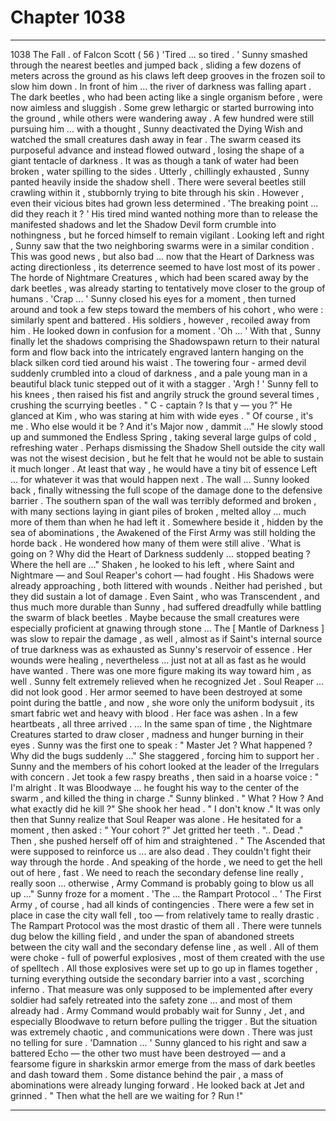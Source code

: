 
# Chapter 1038


---

1038 The Fall . of Falcon Scott ( 56 )
'Tired ... so tired . '
Sunny smashed through the nearest beetles and jumped back , sliding a few dozens of meters across the ground as his claws left deep grooves in the frozen soil to slow him down .
In front of him ... the river of darkness was falling apart . The dark beetles , who had been acting like a single organism before , were now aimless and sluggish . Some grew lethargic or started burrowing into the ground , while others were wandering away . A few hundred were still pursuing him ... with a thought , Sunny deactivated the Dying Wish and watched the small creatures dash away in fear .
The swarm ceased its purposeful advance and instead flowed outward , losing the shape of a giant tentacle of darkness . It was as though a tank of water had been broken , water spilling to the sides .
Utterly , chillingly exhausted , Sunny panted heavily inside the shadow shell . There were several beetles still crawling within it , stubbornly trying to bite through his skin . However , even their vicious bites had grown less determined .
'The breaking point ... did they reach it ? '
His tired mind wanted nothing more than to release the manifested shadows and let the Shadow Devil form crumble into nothingness , but he forced himself to remain vigilant .
Looking left and right , Sunny saw that the two neighboring swarms were in a similar condition . This was good news , but also bad ... now that the Heart of Darkness was acting directionless , its deterrence seemed to have lost most of its power . The horde of Nightmare Creatures , which had been scared away by the dark beetles , was already starting to tentatively move closer to the group of humans .
'Crap ... '
Sunny closed his eyes for a moment , then turned around and took a few steps toward the members of his cohort , who were : similarly spent and battered .
His soldiers , however , recoiled away from him .
He looked down in confusion for a moment . 'Oh ... '
With that , Sunny finally let the shadows comprising the Shadowspawn return to their natural form and flow back into the intricately engraved lantern hanging on the black silken cord tied around his waist . The towering four - armed devil suddenly crumbled into a cloud of darkness , and a pale young man in a beautiful black tunic stepped out of it with a stagger .
'Argh ! '
Sunny fell to his knees , then raised his fist and angrily struck the ground several times , crushing the scurrying beetles .
" C - captain ? Is that y — you ?"
He glanced at Kim , who was staring at him with wide eyes .
" Of course , it's me . Who else would it be ? And it's Major now , dammit ..."
He slowly stood up and summoned the Endless Spring , taking several large gulps of cold , refreshing water .
Perhaps dismissing the Shadow Shell outside the city wall was not the wisest decision , but he felt that he would not be able to sustain it much longer . At least that way , he would have a tiny bit of essence Left ... for whatever it was that would happen next .
The wall ...
Sunny looked back , finally witnessing the full scope of the damage done to the defensive barrier . The southern span of the wall was terribly deformed and broken , with many sections laying in giant piles of broken , melted alloy ... much more of them than when he had left it . Somewhere beside it , hidden by the sea of abominations , the Awakened of the First Army was still holding the horde back .
He wondered how many of them were still alive .
'What is going on ? Why did the Heart of Darkness suddenly ... stopped beating ? Where the hell are ..."
Shaken , he looked to his left , where Saint and Nightmare — and Soul Reaper's cohort — had fought .
His Shadows were already approaching , both littered with wounds . Neither had perished , but they did sustain a lot of damage . Even Saint , who was Transcendent , and thus much more durable than Sunny , had suffered dreadfully while battling the swarm of black beetles . Maybe because the small creatures were especially proficient at gnawing through stone ...
The [ Mantle of Darkness ] was slow to repair the damage , as well , almost as if Saint's internal source of true darkness was as exhausted as Sunny's reservoir of essence . Her wounds were healing , nevertheless ... just not at all as fast as he would have wanted .
There was one more figure making its way toward him , as well . Sunny felt extremely relieved when he recognized Jet .
Soul Reaper ... did not look good . Her armor seemed to have been destroyed at some point during the battle , and now , she wore only the uniform bodysuit , its smart fabric wet and heavy with blood . Her face was ashen .
In a few heartbeats , all three arrived .
... In the same span of time , the Nightmare Creatures started to draw closer , madness and hunger burning in their eyes .
Sunny was the first one to speak :
" Master Jet ? What happened ? Why did the bugs suddenly ..."
She staggered , forcing him to support her . Sunny and the members of his cohort looked at the leader of the Irregulars with concern .
Jet took a few raspy breaths , then said in a hoarse voice :
" I'm alright . It was Bloodwaye ... he fought his way to the center of the swarm , and killed the thing in charge ."
Sunny blinked .
" What ? How ? And what exactly did he kill ?" She shook her head .
" I don't know ."
It was only then that Sunny realize that Soul Reaper was alone . He hesitated for a moment , then asked :
" Your cohort ?" Jet gritted her teeth . ".. Dead ."
Then , she pushed herself off of him and straightened .
" The Ascended that were supposed to reinforce us ... are also dead . They couldn't fight their way through the horde . And speaking of the horde , we need to get the hell out of here , fast . We need to reach the secondary defense line really , really soon ... otherwise , Army Command is probably going to blow us all up ..."
Sunny froze for a moment .
'The ... the Rampart Protocol .. '
The First Army , of course , had all kinds of contingencies . There were a few set in place in case the city wall fell , too — from relatively tame to really drastic .
The Rampart Protocol was the most drastic of them all .
There were tunnels dug below the killing field , and under the span of abandoned streets between the city wall and the secondary defense line , as well . All of them were choke - full of powerful explosives , most of them created with the use of spelltech .
All those explosives were set up to go up in flames together , turning everything outside the secondary barrier into a vast , scorching inferno .
That measure was only supposed to be implemented after every soldier had safely retreated into the safety zone ... and most of them already had . Army Command would probably wait for Sunny , Jet , and especially Bloodwave to return before pulling the trigger .
But the situation was extremely chaotic , and communications were down . There was just no telling for sure .
'Damnation ... '
Sunny glanced to his right and saw a battered Echo — the other two must have been destroyed — and a fearsome figure in sharkskin armor emerge from the mass of dark beetles and dash toward them .
Some distance behind the pair , a mass of abominations were already lunging forward .
He looked back at Jet and grinned .
" Then what the hell are we waiting for ? Run !"

---

